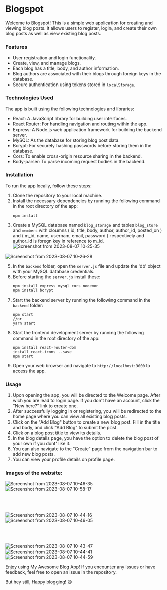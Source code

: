 # Blogspot

Welcome to Blogspot! This is a simple web application for creating and viewing blog posts. It allows users to register, login, and create their own blog posts as well as view existing blog posts.

### Features

- User registration and login functionality.
- Create, view, and manage blogs.
- Each blog has a title, body, and author information.
- Blog authors are associated with their blogs through foreign keys in the database.
- Secure authentication using tokens stored in `localStorage`.

### Technologies Used

The app is built using the following technologies and libraries:

- React: A JavaScript library for building user interfaces.
- React Router: For handling navigation and routing within the app.
- Express: A Node.js web application framework for building the backend server.
- MySQL: As the database for storing blog post data.
- Bcrypt: For securely hashing passwords before storing them in the database.
- Cors: To enable cross-origin resource sharing in the backend.
- Body-parser: To parse incoming request bodies in the backend.

### Installation

To run the app locally, follow these steps:

1. Clone the repository to your local machine.
2. Install the necessary dependencies by running the following command in the root directory of the app:
   ```
   npm install 
   ```
3. Create a MySQL database named `blog_storage` and tables `blog_store` and `members` with cloumns ( id, title, body, author, author_id, posted_on ) and ( m_id, name, usernam, email, password ) respectively and author_id is foregn key in reference to m_id.
![Screenshot from 2023-08-07 10-25-35](https://github.com/simo411/Blog-App/assets/59970989/99556b89-b512-4c9c-9464-0e3d308e1a1a)


![Screenshot from 2023-08-07 10-26-28](https://github.com/simo411/Blog-App/assets/59970989/341ffcba-95d5-4aa3-993e-d676cf5db523)


5. In the `backend` folder, open the `server.js` file and update the 'db' object with your MySQL database credentials.
6. Before starting the `server.js` install these:
   ```
   npm install express mysql cors nodemon
   npm install bcrypt
   ```
7. Start the backend server by running the following command in the `backend` folder:
   ```
   npm start
   //or
   yarn start
   ```
8. Start the frontend development server by running the following command in the root directory of the app:
   ```
   npm install react-router-dom
   install react-icons --save
   npm start
   ```
9. Open your web browser and navigate to `http://localhost:3000` to access the app.

### Usage

1. Upon opening the app, you will be directed to the Welcome page. After wich you are lead to login page. If you don't have an account, click the "New here?" link to create one.
2. After successfully logging in or registering, you will be redirected to the home page where you can view all existing blog posts.
3. Click on the "Add Blog" button to create a new blog post. Fill in the title and body, and click "Add Blog" to submit the post.
4. Click on a blog post title to view its details.
5. In the blog details page, you have the option to delete the blog post of your own if you dont' like it.
6. You can also navigate to the "Create" page from the navigation bar to add new blog posts.
7. You can view your profile details on profile page.

### Images of the website:
![Screenshot from 2023-08-07 10-46-35](https://github.com/simo411/Blog-App/assets/59970989/b6b3c825-a167-48d8-8a24-d3adb030d70d)
![Screenshot from 2023-08-07 10-58-17](https://github.com/simo411/Blog-App/assets/59970989/8d873aeb-a968-4a0d-b5cf-c881ca4eef73)
<br><br><br><br>

![Screenshot from 2023-08-07 10-44-16](https://github.com/simo411/Blog-App/assets/59970989/8f1d921e-7467-4034-9eee-346c37ce958a)
![Screenshot from 2023-08-07 10-46-05](https://github.com/simo411/Blog-App/assets/59970989/4be9edf8-f74c-4cdf-927a-58af82e883f9)
<br><br><br><br>

![Screenshot from 2023-08-07 10-43-47](https://github.com/simo411/Blog-App/assets/59970989/32dd4e64-de46-4abf-8442-3efb780ed442)
![Screenshot from 2023-08-07 10-44-41](https://github.com/simo411/Blog-App/assets/59970989/1e3d419e-e8bb-452e-8b32-08b917fb7ee3)
![Screenshot from 2023-08-07 10-44-59](https://github.com/simo411/Blog-App/assets/59970989/203aa87e-c2ff-4d8d-ab1c-67af4b73786f)


Enjoy using My Awesome Blog App! If you encounter any issues or have feedback, feel free to open an issue in the repository.

But hey still, 
Happy blogging! 😄
